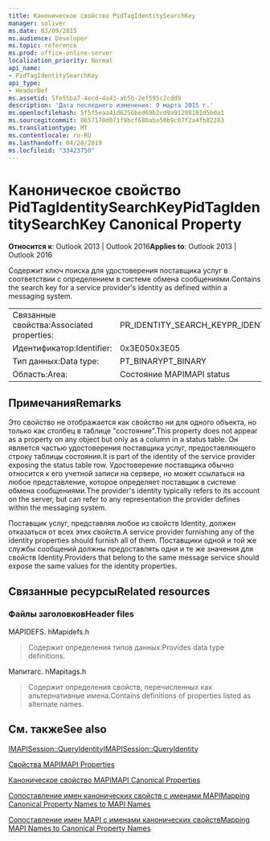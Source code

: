 ```yaml
---
title: Каноническое свойство PidTagIdentitySearchKey
manager: soliver
ms.date: 03/09/2015
ms.audience: Developer
ms.topic: reference
ms.prod: office-online-server
localization_priority: Normal
api_name:
- PidTagIdentitySearchKey
api_type:
- HeaderDef
ms.assetid: 5fe55ba7-4ecd-4a43-ab5b-2ef595c2cdd9
description: 'Дата последнего изменения: 9 марта 2015 г.'
ms.openlocfilehash: 5f5f5eaa41d6256bed69b2cd9a91208181d5bda1
ms.sourcegitcommit: 8657170d071f9bcf680aba50b9c07f2a4fb82283
ms.translationtype: MT
ms.contentlocale: ru-RU
ms.lasthandoff: 04/28/2019
ms.locfileid: "33423750"
---
```

# <a name="pidtagidentitysearchkey-canonical-property"></a><span data-ttu-id="287fa-103">Каноническое свойство PidTagIdentitySearchKey</span><span class="sxs-lookup"><span data-stu-id="287fa-103">PidTagIdentitySearchKey Canonical Property</span></span>

  
  
<span data-ttu-id="287fa-104">**Относится к**: Outlook 2013 | Outlook 2016</span><span class="sxs-lookup"><span data-stu-id="287fa-104">**Applies to**: Outlook 2013 | Outlook 2016</span></span> 
  
<span data-ttu-id="287fa-105">Содержит ключ поиска для удостоверения поставщика услуг в соответствии с определением в системе обмена сообщениями.</span><span class="sxs-lookup"><span data-stu-id="287fa-105">Contains the search key for a service provider's identity as defined within a messaging system.</span></span> 
  
|||
|:-----|:-----|
|<span data-ttu-id="287fa-106">Связанные свойства:</span><span class="sxs-lookup"><span data-stu-id="287fa-106">Associated properties:</span></span>  <br/> |<span data-ttu-id="287fa-107">PR_IDENTITY_SEARCH_KEY</span><span class="sxs-lookup"><span data-stu-id="287fa-107">PR_IDENTITY_SEARCH_KEY</span></span>  <br/> |
|<span data-ttu-id="287fa-108">Идентификатор:</span><span class="sxs-lookup"><span data-stu-id="287fa-108">Identifier:</span></span>  <br/> |<span data-ttu-id="287fa-109">0x3E05</span><span class="sxs-lookup"><span data-stu-id="287fa-109">0x3E05</span></span>  <br/> |
|<span data-ttu-id="287fa-110">Тип данных:</span><span class="sxs-lookup"><span data-stu-id="287fa-110">Data type:</span></span>  <br/> |<span data-ttu-id="287fa-111">PT_BINARY</span><span class="sxs-lookup"><span data-stu-id="287fa-111">PT_BINARY</span></span>  <br/> |
|<span data-ttu-id="287fa-112">Область:</span><span class="sxs-lookup"><span data-stu-id="287fa-112">Area:</span></span>  <br/> |<span data-ttu-id="287fa-113">Состояние MAPI</span><span class="sxs-lookup"><span data-stu-id="287fa-113">MAPI status</span></span>  <br/> |
   
## <a name="remarks"></a><span data-ttu-id="287fa-114">Примечания</span><span class="sxs-lookup"><span data-stu-id="287fa-114">Remarks</span></span>

<span data-ttu-id="287fa-115">Это свойство не отображается как свойство ни для одного объекта, но только как столбец в таблице "состояние".</span><span class="sxs-lookup"><span data-stu-id="287fa-115">This property does not appear as a property on any object but only as a column in a status table.</span></span> <span data-ttu-id="287fa-116">Он является частью удостоверения поставщика услуг, предоставляющего строку таблицы состояния.</span><span class="sxs-lookup"><span data-stu-id="287fa-116">It is part of the identity of the service provider exposing the status table row.</span></span> <span data-ttu-id="287fa-117">Удостоверение поставщика обычно относится к его учетной записи на сервере, но может ссылаться на любое представление, которое определяет поставщик в системе обмена сообщениями.</span><span class="sxs-lookup"><span data-stu-id="287fa-117">The provider's identity typically refers to its account on the server, but can refer to any representation the provider defines within the messaging system.</span></span> 
  
<span data-ttu-id="287fa-118">Поставщик услуг, представляя любое из свойств Identity, должен отказаться от всех этих свойств.</span><span class="sxs-lookup"><span data-stu-id="287fa-118">A service provider furnishing any of the identity properties should furnish all of them.</span></span> <span data-ttu-id="287fa-119">Поставщики одной и той же службы сообщений должны предоставлять одни и те же значения для свойств Identity.</span><span class="sxs-lookup"><span data-stu-id="287fa-119">Providers that belong to the same message service should expose the same values for the identity properties.</span></span> 
  
## <a name="related-resources"></a><span data-ttu-id="287fa-120">Связанные ресурсы</span><span class="sxs-lookup"><span data-stu-id="287fa-120">Related resources</span></span>

### <a name="header-files"></a><span data-ttu-id="287fa-121">Файлы заголовков</span><span class="sxs-lookup"><span data-stu-id="287fa-121">Header files</span></span>

<span data-ttu-id="287fa-122">MAPIDEFS. h</span><span class="sxs-lookup"><span data-stu-id="287fa-122">Mapidefs.h</span></span>
  
> <span data-ttu-id="287fa-123">Содержит определения типов данных.</span><span class="sxs-lookup"><span data-stu-id="287fa-123">Provides data type definitions.</span></span>
    
<span data-ttu-id="287fa-124">Мапитагс. h</span><span class="sxs-lookup"><span data-stu-id="287fa-124">Mapitags.h</span></span>
  
> <span data-ttu-id="287fa-125">Содержит определения свойств, перечисленных как альтернативные имена.</span><span class="sxs-lookup"><span data-stu-id="287fa-125">Contains definitions of properties listed as alternate names.</span></span>
    
## <a name="see-also"></a><span data-ttu-id="287fa-126">См. также</span><span class="sxs-lookup"><span data-stu-id="287fa-126">See also</span></span>



[<span data-ttu-id="287fa-127">IMAPISession::QueryIdentity</span><span class="sxs-lookup"><span data-stu-id="287fa-127">IMAPISession::QueryIdentity</span></span>](imapisession-queryidentity.md)


[<span data-ttu-id="287fa-128">Свойства MAPI</span><span class="sxs-lookup"><span data-stu-id="287fa-128">MAPI Properties</span></span>](mapi-properties.md)
  
[<span data-ttu-id="287fa-129">Каноническое свойство MAPI</span><span class="sxs-lookup"><span data-stu-id="287fa-129">MAPI Canonical Properties</span></span>](mapi-canonical-properties.md)
  
[<span data-ttu-id="287fa-130">Сопоставление имен канонических свойств с именами MAPI</span><span class="sxs-lookup"><span data-stu-id="287fa-130">Mapping Canonical Property Names to MAPI Names</span></span>](mapping-canonical-property-names-to-mapi-names.md)
  
[<span data-ttu-id="287fa-131">Сопоставление имен MAPI с именами канонических свойств</span><span class="sxs-lookup"><span data-stu-id="287fa-131">Mapping MAPI Names to Canonical Property Names</span></span>](mapping-mapi-names-to-canonical-property-names.md)

